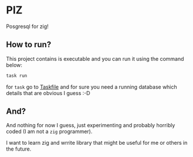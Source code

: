# PIZ

Posgresql for zig!

## How to run?

This project contains is executable and you can run it using the command below:

```sh
task run
```

for `task` go to [Taskfile](https://taskfile.dev/) and for sure you need a running database which details that are obvious I guess :-D

## And?

And nothing for now I guess, just experimenting and probably horribly coded (I am not a `zig` programmer).

I want to learn zig and wrrite library that might be useful for me or others in the future.
